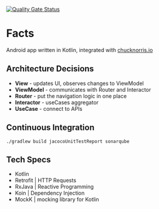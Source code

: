 [![Quality Gate Status](https://sonarcloud.io/api/project_badges/measure?project=com.denisgasparoto.chucknorrisfacts&metric=alert_status)](https://sonarcloud.io/dashboard?id=com.denisgasparoto.chucknorrisfacts)

# Facts

Android app written in Kotlin, integrated with [chucknorris.io](https://api.chucknorris.io/)

## Architecture Decisions
- **View** - updates UI, observes changes to ViewModel
- **ViewModel** - communicates with Router and Interactor
- **Router** - put the navigation logic in one place
- **Interactor** - useCases aggregator
- **UseCase** - connect to APIs

## Continuous Integration
```
./gradlew build jacocoUnitTestReport sonarqube
```

## Tech Specs
- Kotlin
- Retrofit | HTTP Requests
- RxJava | Reactive Programming
- Koin | Dependency Injection
- MockK | mocking library for Kotlin



